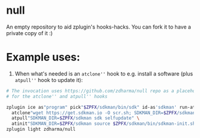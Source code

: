 # null
An empty repository to aid zplugin's hooks-hacks. You can fork it to have a private copy of it :)

# Example uses:

1. When what's needed is an `atclone''` hook to e.g. install a software (plus `atpull''` hook to update it):

```zsh
# The invocation uses https://github.com/zdharma/null repo as a placeholder
# for the atclone'' and atpull'' hooks

zplugin ice as"program" pick"$ZPFX/sdkman/bin/sdk" id-as'sdkman' run-atpull \
  atclone"wget https://get.sdkman.io -O scr.sh; SDKMAN_DIR=$ZPFX/sdkman bash scr.sh" \
  atpull"SDKMAN_DIR=$ZPFX/sdkman sdk selfupdate" \
  atinit"SDKMAN_DIR=$ZPFX/sdkman source $ZPFX/sdkman/bin/sdkman-init.sh"
zplugin light zdharma/null
```
